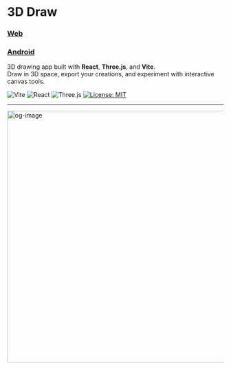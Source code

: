 # 3D Draw
### <a href="https://3d-draw.vercel.app">Web</a>
### <a href="https://3d-draw.vercel.app/Draw.apk">Android</a>

3D drawing app built with **React**, **Three.js**, and **Vite**.  
Draw in 3D space, export your creations, and experiment with interactive canvas tools.

![Vite](https://img.shields.io/badge/Vite-646CFF?logo=vite&logoColor=fff)
![React](https://img.shields.io/badge/React-61DAFB?logo=react&logoColor=000)
![Three.js](https://img.shields.io/badge/Three.js-black?logo=three.js&logoColor=white)
[![License: MIT](https://img.shields.io/badge/License-MIT-yellow.svg)](./LICENSE)

---

<img width="941" height="586" alt="og-image" src="https://github.com/user-attachments/assets/6e299397-e585-4487-9b98-73d2826a1879" />


